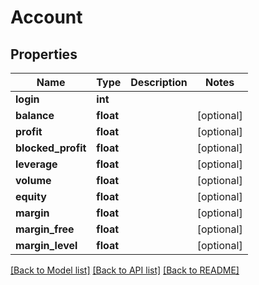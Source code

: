 # Account

## Properties
Name | Type | Description | Notes
------------ | ------------- | ------------- | -------------
**login** | **int** |  | 
**balance** | **float** |  | [optional] 
**profit** | **float** |  | [optional] 
**blocked_profit** | **float** |  | [optional] 
**leverage** | **float** |  | [optional] 
**volume** | **float** |  | [optional] 
**equity** | **float** |  | [optional] 
**margin** | **float** |  | [optional] 
**margin_free** | **float** |  | [optional] 
**margin_level** | **float** |  | [optional] 

[[Back to Model list]](../../README.md#documentation-for-models) [[Back to API list]](../../README.md#documentation-for-api-endpoints) [[Back to README]](../../README.md)

